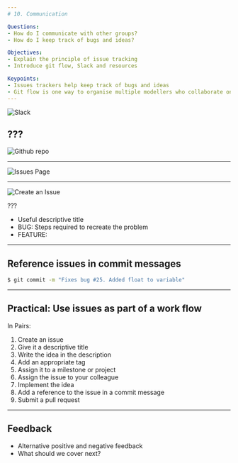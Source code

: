 ```yaml
---
# 10. Communication

Questions:
- How do I communicate with other groups?
- How do I keep track of bugs and ideas?

Objectives:
- Explain the principle of issue tracking
- Introduce git flow, Slack and resources

Keypoints:
- Issues trackers help keep track of bugs and ideas
- Git flow is one way to organise multiple modellers who collaborate on a code base
---
```


![Slack](https://a.slack-edge.com/66f9/img/brand/logos_00.png)

???
---

![Github repo](../fig/github-issue.png)

---

![Issues Page](../fig/github-issue-clicked.png)

---

![Create an Issue](../fig/github-issue-create.png)

???

- Useful descriptive title
- BUG: Steps required to recreate the problem
- FEATURE:

---

## Reference issues in commit messages

```bash
$ git commit -m "Fixes bug #25. Added float to variable"
```

---

## Practical: Use issues as part of a work flow

In Pairs:

1. Create an issue
1. Give it a descriptive title
1. Write the idea in the description
1. Add an appropriate tag
1. Assign it to a milestone or project
1. Assign the issue to your colleague
1. Implement the idea
1. Add a reference to the issue in a commit message
1. Submit a pull request

---

## Feedback

- Alternative positive and negative feedback
- What should we cover next?
